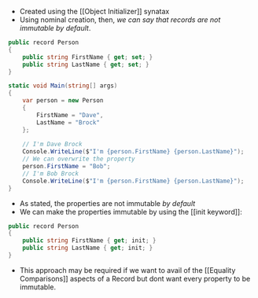 - Created using the [[Object Initializer]] synatax
- Using nominal creation, then, _we can say that records are not immutable by default_.

```csharp
public record Person
{
    public string FirstName { get; set; }
    public string LastName { get; set; }
}
```

```csharp
static void Main(string[] args)
{
    var person = new Person
    {
        FirstName = "Dave",
        LastName = "Brock"
    };
    
    // I'm Dave Brock
    Console.WriteLine($"I'm {person.FirstName} {person.LastName}"); 
    // We can overwrite the property
    person.FirstName = "Bob";
    // I'm Bob Brock
    Console.WriteLine($"I'm {person.FirstName} {person.LastName}"); 
}
```

- As stated, the properties are not immutable *by default*
- We can make the properties immutable by using the [[init keyword]]:

```csharp
public record Person
{
    public string FirstName { get; init; }
    public string LastName { get; init; }
}
```

- This approach may be required if we want to avail of the [[Equality Comparisons]] aspects of a Record but dont want every property to be immutable.